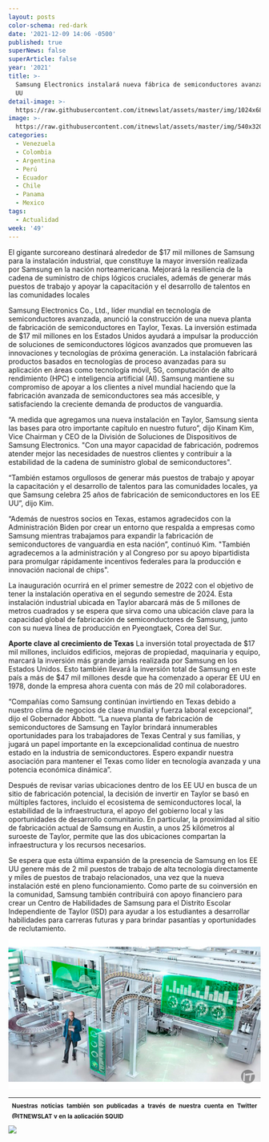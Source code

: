 ```yaml
---
layout: posts
color-schema: red-dark
date: '2021-12-09 14:06 -0500'
published: true
superNews: false
superArticle: false
year: '2021'
title: >-
  Samsung Electronics instalará nueva fábrica de semiconductores avanzados en EE
  UU
detail-image: >-
  https://raw.githubusercontent.com/itnewslat/assets/master/img/1024x680/fabricas-digitales-g.jpg
image: >-
  https://raw.githubusercontent.com/itnewslat/assets/master/img/540x320/fabricas-digitales-p.jpg
categories:
  - Venezuela
  - Colombia
  - Argentina
  - Perú
  - Ecuador
  - Chile
  - Panama
  - Mexico
tags:
  - Actualidad
week: '49'
---
```

El gigante surcoreano destinará alrededor de $17 mil millones de Samsung para la instalación industrial, que constituye la mayor inversión realizada por Samsung en la nación norteamericana.  Mejorará la resiliencia de la cadena de suministro de chips lógicos cruciales, además de generar más puestos de trabajo y apoyar la capacitación y el desarrollo de talentos en las comunidades locales

Samsung Electronics Co., Ltd., líder mundial en tecnología de semiconductores avanzada, anunció la construcción de una nueva planta de fabricación de semiconductores en Taylor, Texas. La inversión estimada de $17 mil millones en los Estados Unidos ayudará a impulsar la producción de soluciones de semiconductores lógicos avanzados que promueven las innovaciones y tecnologías de próxima generación.
La instalación fabricará productos basados en tecnologías de proceso avanzadas para su aplicación en áreas como tecnología móvil, 5G, computación de alto rendimiento (HPC) e inteligencia artificial (AI). Samsung mantiene su compromiso de apoyar a los clientes a nivel mundial haciendo que la fabricación avanzada de semiconductores sea más accesible, y satisfaciendo la creciente demanda de productos de vanguardia.

“A medida que agregamos una nueva instalación en Taylor, Samsung sienta las bases para otro importante capítulo en nuestro futuro”, dijo Kinam Kim, Vice Chairman y CEO de la División de Soluciones de Dispositivos de Samsung Electronics. "Con una mayor capacidad de fabricación, podremos atender mejor las necesidades de nuestros clientes y contribuir a la estabilidad de la cadena de suministro global de semiconductores".

“También estamos orgullosos de generar más puestos de trabajo y apoyar la capacitación y el desarrollo de talentos para las comunidades locales, ya que Samsung celebra 25 años de fabricación de semiconductores en los EE UU”, dijo Kim.

“Además de nuestros socios en Texas, estamos agradecidos con la Administración Biden por crear un entorno que respalda a empresas como Samsung mientras trabajamos para expandir la fabricación de semiconductores de vanguardia en esta nación”, continuó Kim. "También agradecemos a la administración y al Congreso por su apoyo bipartidista para promulgar rápidamente incentivos federales para la producción e innovación nacional de chips".

La inauguración ocurrirá en el primer semestre de 2022 con el objetivo de tener la instalación operativa en el segundo semestre de 2024. Esta instalación industrial ubicada en Taylor abarcará más de 5 millones de metros cuadrados y se espera que sirva como una ubicación clave para la capacidad global de fabricación de semiconductores de Samsung, junto con su nueva línea de producción en Pyeongtaek, Corea del Sur.

**Aporte clave al crecimiento de Texas**
La inversión total proyectada de $17 mil millones, incluidos edificios, mejoras de propiedad, maquinaria y equipo, marcará la inversión más grande jamás realizada por Samsung en los Estados Unidos. Esto también llevará la inversión total de Samsung en este país a más de $47 mil millones desde que ha comenzado a operar EE UU en 1978, donde la empresa ahora cuenta con más de 20 mil colaboradores.

“Compañías como Samsung continúan invirtiendo en Texas debido a nuestro clima de negocios de clase mundial y fuerza laboral excepcional”, dijo el Gobernador Abbott. “La nueva planta de fabricación de semiconductores de Samsung en Taylor brindará innumerables oportunidades para los trabajadores de Texas Central y sus familias, y jugará un papel importante en la excepcionalidad continua de nuestro estado en la industria de semiconductores. Espero expandir nuestra asociación para mantener el Texas como líder en tecnología avanzada y una potencia económica dinámica”.

Después de revisar varias ubicaciones dentro de los EE UU en busca de un sitio de fabricación potencial, la decisión de invertir en Taylor se basó en múltiples factores, incluido el ecosistema de semiconductores local, la estabilidad de la infraestructura, el apoyo del gobierno local y las oportunidades de desarrollo comunitario. En particular, la proximidad al sitio de fabricación actual de Samsung en Austin, a unos 25 kilómetros al suroeste de Taylor, permite que las dos ubicaciones compartan la infraestructura y los recursos necesarios.

Se espera que esta última expansión de la presencia de Samsung en los EE UU genere más de 2 mil puestos de trabajo de alta tecnología directamente y miles de puestos de trabajo relacionados, una vez que la nueva instalación esté en pleno funcionamiento. Como parte de su coinversión en la comunidad, Samsung también contribuirá con apoyo financiero para crear un Centro de Habilidades de Samsung para el Distrito Escolar Independiente de Taylor (ISD) para ayudar a los estudiantes a desarrollar habilidades para carreras futuras y para brindar pasantías y oportunidades de reclutamiento.

![](https://raw.githubusercontent.com/itnewslat/assets/master/img/540x320/fabricas-digitales-p.jpg)

<table style="height: 42px;" width="569">
<tbody>
<tr>
<td style="text-align: justify;"><sub><strong>Nuestras noticias también son publicadas a través de nuestra cuenta en Twitter <a href="https://twitter.com/itnewslat?lang=es">@ITNEWSLAT</a> y en la aplicación <a href="https://squidapp.co/en/">SQUID</a></strong></sub></td>
</tr>
</tbody>
</table>

<img src="https://tracker.metricool.com/c3po.jpg?hash=56f88a41e39ab42c063cc51676587a04"/>